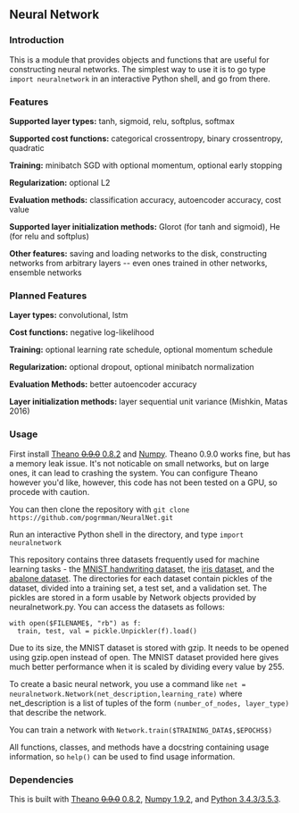 ## Neural Network

### Introduction
This is a module that provides objects and functions that are useful for
constructing neural networks. The simplest way to use it is to go type 
`import neuralnetwork` in an interactive Python shell, and go from there.

### Features
**Supported layer types:** tanh, sigmoid, relu, softplus, softmax

**Supported cost functions:** categorical crossentropy, binary crossentropy, 
quadratic

**Training:** minibatch SGD with optional momentum, optional early stopping

**Regularization:** optional L2

**Evaluation methods:** classification accuracy, autoencoder accuracy, cost
value

**Supported layer initialization methods:** Glorot (for tanh and sigmoid), He
(for relu and softplus)

**Other features:** saving and loading networks to the disk, constructing
networks from arbitrary layers -- even ones trained in other networks,
ensemble networks

### Planned Features
**Layer types:** convolutional, lstm

**Cost functions:** negative log-likelihood

**Training:** optional learning rate schedule, optional momentum schedule

**Regularization:** optional dropout, optional minibatch normalization

**Evaluation Methods:** better autoencoder accuracy

**Layer initialization methods:** layer sequential unit variance 
(Mishkin, Matas 2016)


### Usage
First install [Theano ~~0.9.0~~ 0.8.2](http://deeplearning.net/software/theano/) and 
[Numpy](http://www.numpy.org/). Theano 0.9.0 works fine, but has a memory leak issue.
It's not noticable on small networks, but on large ones, it can lead to crashing the
system. You can configure Theano however you'd like, however, this code has not been
tested on a GPU, so procede with caution. 

You can then clone the repository with 
`git clone https://github.com/pogrmman/NeuralNet.git`

Run an interactive Python shell in the directory, and type 
`import neuralnetwork`

This repository contains three datasets frequently used for machine learning 
tasks - the [MNIST handwriting dataset](http://yann.lecun.com/exdb/mnist/), the [iris dataset](https://archive.ics.uci.edu/ml/datasets/iris), and the 
[abalone dataset](https://archive.ics.uci.edu/ml/datasets/abalone). The 
directories for each dataset contain pickles of the dataset, divided into
a training set, a test set, and a validation set. 
The pickles are stored in a form usable by Network objects provided by 
neuralnetwork.py. You can access the datasets as follows:
```
with open($FILENAME$, "rb") as f:
  train, test, val = pickle.Unpickler(f).load()
```
Due to its size, the MNIST dataset is stored with gzip. It needs to be opened using gzip.open instead of open.
The MNIST dataset provided here gives much better performance when it is scaled by dividing every value by 255.

To create a basic neural network, you use a command like 
`net = neuralnetwork.Network(net_description,learning_rate)` where
net_description is a list of tuples of the form `(number_of_nodes, layer_type)`
that describe the network.

You can train a network with `Network.train($TRAINING_DATA$,$EPOCHS$)`

All functions, classes, and methods have a docstring containing usage
information, so `help()` can be used to find usage information.

### Dependencies
This is built with [Theano ~~0.9.0~~ 0.8.2](http://deeplearning.net/software/theano/),
[Numpy 1.9.2](http://www.numpy.org/), 
and [Python 3.4.3/3.5.3](https://www.python.org/).
